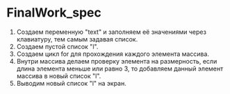 # FinalWork_spec
1. Создаем переменную "text" и заполняем её значениями через клавиатуру, тем самым задавая список.
2. Создаем пустой список "l".
3. Создаем цикл for для прохождения каждого элемента массива.
4. Внутри массива делаем проверку элемента на размерность, если длина элемента меньше или равно 3, то добавляем данный элемент массива в новый список "l".
5. Выводим новый список "l" на экран.
